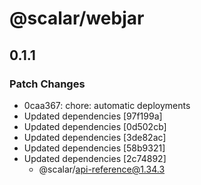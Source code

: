 # @scalar/webjar

## 0.1.1

### Patch Changes

- 0caa367: chore: automatic deployments
- Updated dependencies [97f199a]
- Updated dependencies [0d502cb]
- Updated dependencies [3de82ac]
- Updated dependencies [58b9321]
- Updated dependencies [2c74892]
  - @scalar/api-reference@1.34.3
